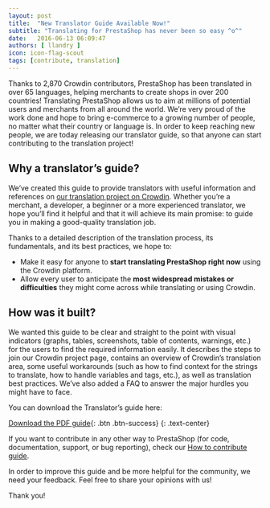 ```yaml
---
layout: post
title:  "New Translator Guide Available Now!"
subtitle: "Translating for PrestaShop has never been so easy ^o^"
date:   2016-06-13 06:09:47
authors: [ llandry ]
icon: icon-flag-scout
tags: [contribute, translation]
---
```


Thanks to 2,870 Crowdin contributors, PrestaShop has been translated in over 65 languages, helping merchants to create shops in over 200 countries! Translating PrestaShop allows us to aim at millions of potential users and merchants from all around the world.  We’re very proud of the work done and hope to bring e-commerce to a growing number of people, no matter what their country or language is.
In order to keep reaching new people, we are today releasing our translator guide, so that anyone can start contributing to the translation project!


## **Why a translator’s guide?**

We’ve created this guide to provide translators with useful information and references on [our translation project on Crowdin](http://build.prestashop.com/assets/ext/prestashop-how_to_contribute.pdf). Whether you’re a merchant, a developer, a beginner or a more experienced translator, we hope you’ll find it helpful and that it will achieve its main promise: to guide you in making a good-quality translation job.

Thanks to a detailed description of the translation process, its fundamentals, and its best practices, we hope to:

* Make it easy for anyone to **start translating PrestaShop right now** using the Crowdin platform.
* Allow every user to anticipate the **most widespread mistakes or difficulties** they might come across while translating or using Crowdin.

## **How was it built?**

We wanted this guide to be clear and straight to the point with visual indicators (graphs, tables, screenshots, table of contents, warnings, etc.) for the users to find the required information easily.
It describes the steps to join our Crowdin project page, contains an overview of Crowdin’s translation area, some useful workarounds (such as how to find context for the strings to translate, how to handle variables and tags, etc.), as well as translation best practices.
We’ve also added a FAQ to answer the major hurdles you might have to face.

You can download the Translator’s guide here:

[Download the PDF guide](http://build.prestashop.com/assets/ext/PrestaShop_Translator_Guide.pdf){: .btn .btn-success}
{: .text-center}

If you want to contribute in any other way to PrestaShop (for code, documentation, support, or bug reporting), check our [How to contribute guide](http://build.prestashop.com/assets/ext/prestashop-how_to_contribute.pdf).

In order to improve this guide and be more helpful for the community, we need your feedback. Feel free to share your opinions with us!

Thank you!



